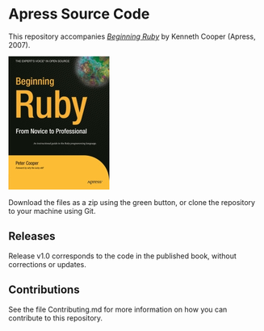 # Apress Source Code

This repository accompanies [*Beginning Ruby*](http://www.apress.com/9781590597668) by Kenneth Cooper (Apress, 2007).

[comment]: #cover
![Cover image](9781590597668.jpg)

Download the files as a zip using the green button, or clone the repository to your machine using Git.

## Releases

Release v1.0 corresponds to the code in the published book, without corrections or updates.

## Contributions

See the file Contributing.md for more information on how you can contribute to this repository.
